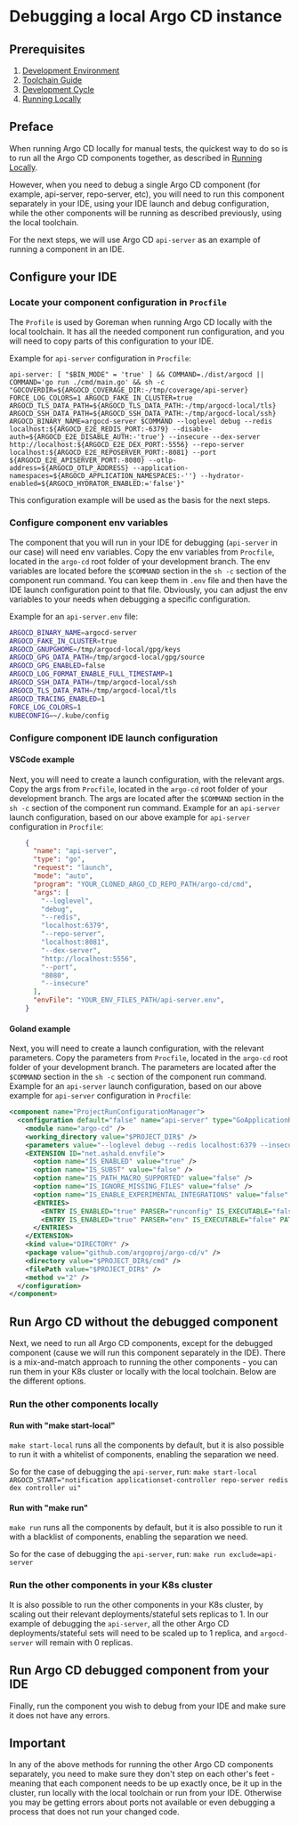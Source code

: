 # Debugging a local Argo CD instance

## Prerequisites
1. [Development Environment](development-environment.md)   
2. [Toolchain Guide](toolchain-guide.md)
3. [Development Cycle](development-cycle.md)
4. [Running Locally](running-locally.md)

## Preface
When running Argo CD locally for manual tests, the quickest way to do so is to run all the Argo CD components together, as described in [Running Locally](running-locally.md).

However, when you need to debug a single Argo CD component (for example, api-server, repo-server, etc), you will need to run this component separately in your IDE, using your IDE launch and debug configuration, while the other components will be running as described previously, using the local toolchain.

For the next steps, we will use Argo CD `api-server` as an example of running a component in an IDE.

## Configure your IDE

### Locate your component configuration in `Procfile`
The `Profile` is used by Goreman when running Argo CD locally with the local toolchain. It has all the needed component run configuration, and you will need to copy parts of this configuration to your IDE.

Example for `api-server` configuration in `Procfile`:
``` text
api-server: [ "$BIN_MODE" = 'true' ] && COMMAND=./dist/argocd || COMMAND='go run ./cmd/main.go' && sh -c "GOCOVERDIR=${ARGOCD_COVERAGE_DIR:-/tmp/coverage/api-server} FORCE_LOG_COLORS=1 ARGOCD_FAKE_IN_CLUSTER=true ARGOCD_TLS_DATA_PATH=${ARGOCD_TLS_DATA_PATH:-/tmp/argocd-local/tls} ARGOCD_SSH_DATA_PATH=${ARGOCD_SSH_DATA_PATH:-/tmp/argocd-local/ssh} ARGOCD_BINARY_NAME=argocd-server $COMMAND --loglevel debug --redis localhost:${ARGOCD_E2E_REDIS_PORT:-6379} --disable-auth=${ARGOCD_E2E_DISABLE_AUTH:-'true'} --insecure --dex-server http://localhost:${ARGOCD_E2E_DEX_PORT:-5556} --repo-server localhost:${ARGOCD_E2E_REPOSERVER_PORT:-8081} --port ${ARGOCD_E2E_APISERVER_PORT:-8080} --otlp-address=${ARGOCD_OTLP_ADDRESS} --application-namespaces=${ARGOCD_APPLICATION_NAMESPACES:-''} --hydrator-enabled=${ARGOCD_HYDRATOR_ENABLED:='false'}"
```
This configuration example will be used as the basis for the next steps.

### Configure component env variables
The component that you will run in your IDE for debugging (`api-server` in our case) will need env variables. Copy the env variables from `Procfile`, located in the `argo-cd` root folder of your development branch. The env variables are located before the `$COMMAND` section in the `sh -c` section of the component run command.
You can keep them in `.env` file and then have the IDE launch configuration point to that file. Obviously, you can adjust the env variables to your needs when debugging a specific configuration.

Example for an `api-server.env` file:
``` bash
ARGOCD_BINARY_NAME=argocd-server
ARGOCD_FAKE_IN_CLUSTER=true
ARGOCD_GNUPGHOME=/tmp/argocd-local/gpg/keys
ARGOCD_GPG_DATA_PATH=/tmp/argocd-local/gpg/source
ARGOCD_GPG_ENABLED=false
ARGOCD_LOG_FORMAT_ENABLE_FULL_TIMESTAMP=1
ARGOCD_SSH_DATA_PATH=/tmp/argocd-local/ssh
ARGOCD_TLS_DATA_PATH=/tmp/argocd-local/tls
ARGOCD_TRACING_ENABLED=1
FORCE_LOG_COLORS=1
KUBECONFIG=~/.kube/config
```

### Configure component IDE launch configuration
#### VSCode example
Next, you will need to create a launch configuration, with the relevant args. Copy the args from `Procfile`, located in the `argo-cd` root folder of your development branch. The args are located after the `$COMMAND` section in the `sh -c` section of the component run command.
Example for an `api-server` launch configuration, based on our above example for `api-server` configuration in `Procfile`: 
``` json
    {
      "name": "api-server",
      "type": "go",
      "request": "launch",
      "mode": "auto",
      "program": "YOUR_CLONED_ARGO_CD_REPO_PATH/argo-cd/cmd",
      "args": [
        "--loglevel",
        "debug",
        "--redis",
        "localhost:6379",
        "--repo-server",
        "localhost:8081",
        "--dex-server",
        "http://localhost:5556",
        "--port",
        "8080",
        "--insecure"
      ],
      "envFile": "YOUR_ENV_FILES_PATH/api-server.env",
    }
```

#### Goland example
Next, you will need to create a launch configuration, with the relevant parameters. Copy the parameters from `Procfile`, located in the `argo-cd` root folder of your development branch. The parameters are located after the `$COMMAND` section in the `sh -c` section of the component run command.
Example for an `api-server` launch configuration, based on our above example for `api-server` configuration in `Procfile`: 
``` xml 
<component name="ProjectRunConfigurationManager">
  <configuration default="false" name="api-server" type="GoApplicationRunConfiguration" factoryName="Go Application">
    <module name="argo-cd" />
    <working_directory value="$PROJECT_DIR$" />
    <parameters value="--loglevel debug --redis localhost:6379 --insecure --dex-server http://localhost:5556 --repo-server localhost:8081 --port 8080  " />
    <EXTENSION ID="net.ashald.envfile">
      <option name="IS_ENABLED" value="true" />
      <option name="IS_SUBST" value="false" />
      <option name="IS_PATH_MACRO_SUPPORTED" value="false" />
      <option name="IS_IGNORE_MISSING_FILES" value="false" />
      <option name="IS_ENABLE_EXPERIMENTAL_INTEGRATIONS" value="false" />
      <ENTRIES>
        <ENTRY IS_ENABLED="true" PARSER="runconfig" IS_EXECUTABLE="false" />
        <ENTRY IS_ENABLED="true" PARSER="env" IS_EXECUTABLE="false" PATH="YOUR_ENV_FILES_PATH/api-server.env" />
      </ENTRIES>
    </EXTENSION>
    <kind value="DIRECTORY" />
    <package value="github.com/argoproj/argo-cd/v" />
    <directory value="$PROJECT_DIR$/cmd" />
    <filePath value="$PROJECT_DIR$" />
    <method v="2" />
  </configuration>
</component>
```

## Run Argo CD without the debugged component
Next, we need to run all Argo CD components, except for the debugged component (cause we will run this component separately in the IDE).
There is a mix-and-match approach to running the other components - you can run them in your K8s cluster or locally with the local toolchain.
Below are the different options.

### Run the other components locally
#### Run with "make start-local"
`make start-local` runs all the components by default, but it is also possible to run it with a whitelist of components, enabling the separation we need.

So for the case of debugging the `api-server`, run:
`make start-local ARGOCD_START="notification applicationset-controller repo-server redis dex controller ui"` 

#### Run with "make run"
`make run` runs all the components by default, but it is also possible to run it with a blacklist of components, enabling the separation we need.

So for the case of debugging the `api-server`, run:
`make run exclude=api-server` 

### Run the other components in your K8s cluster
It is also possible to run the other components in your K8s cluster, by scaling out their relevant deployments/stateful sets replicas to 1.
In our example of debugging the `api-server`, all the other Argo CD deployments/stateful sets will need to be scaled up to 1 replica, and `argocd-server` will remain with 0 replicas.

## Run Argo CD debugged component from your IDE
Finally, run the component you wish to debug from your IDE and make sure it does not have any errors.

## Important
In any of the above methods for running the other Argo CD components separately, you need to make sure they don't step on each other's feet - meaning that each component needs to be up exactly once, be it up in the cluster, run locally with the local toolchain or run from your IDE. Otherwise you may be getting errors about ports not available or even debugging a process that does not run your changed code. 